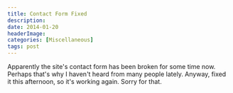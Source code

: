 ```yaml
---
title: Contact Form Fixed
description: 
date: 2014-01-20
headerImage: 
categories: [Miscellaneous]
tags: post
---
```


Apparently the site's contact form has been broken for some time now. Perhaps that's why I haven't heard from many people lately. Anyway, fixed it this afternoon, so it's working again. Sorry for that.